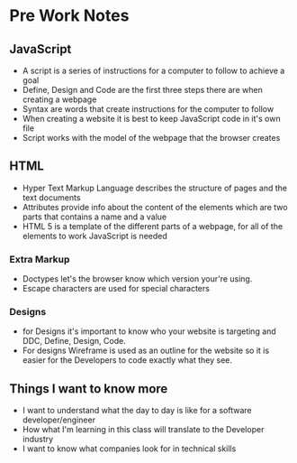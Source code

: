 # Pre Work Notes #
## JavaScript
- A script is a series of instructions for a computer to follow to achieve a goal
- Define, Design and Code are the first three steps there are when creating a webpage
- Syntax are words that create instructions for the computer to follow
- When creating a website it is best to keep JavaScript code in it's own file
- Script works with the model of the webpage that the browser creates

## HTML
- Hyper Text Markup Language describes the structure of pages and the text documents
- Attributes provide info about the content of the elements which are two parts that contains a name and a value
- HTML 5 is a template of the different parts of a webpage, for all of the elements to work JavaScript is needed
### Extra Markup
- Doctypes let's the browser know which version your're using.
- Escape characters are used for special characters
### Designs
- for Designs it's important to know who your website is targeting and DDC, Define, Design, Code.
- For designs Wireframe is used as an outline for the website so it is easier for the Developers to code exactly what they see.

## Things I want to know more
- I want to understand what the day to day is like for a software developer/engineer
- How what I'm learning in this class will translate to the Developer industry 
- I want to know what companies look for in technical skills
